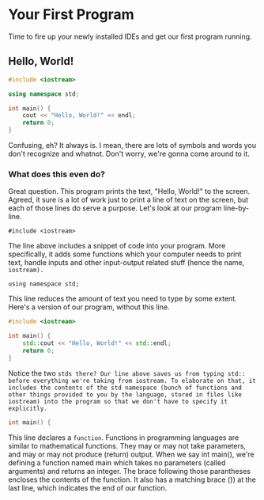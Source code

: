 # Your First Program

Time to fire up your newly installed IDEs and get our first program running.

## Hello, World!

```cpp
#include <iostream>

using namespace std;

int main() {
    cout << "Hello, World!" << endl;
    return 0;
}
```

Confusing, eh? It always is. I mean, there are lots of symbols and words you don't recognize and whatnot. Don't worry, we're gonna come around to it.

### What does this even do?

Great question. This program prints the text, "Hello, World!" to the screen. Agreed, it sure is a lot of work just to print a line of text on the screen, but each of those lines do serve a purpose. Let's look at our program line-by-line.

```
#include <iostream>
```

The line above includes a snippet of code into your program. More specifically, it adds some functions which your computer needs to print text, handle inputs and other input-output related stuff \(hence the name, `iostream).`

```
using namespace std;
```

This line reduces the amount of text you need to type by some extent. Here's a version of our program, without this line.

```cpp
#include <iostream>

int main() {
    std::cout << "Hello, World!" << std::endl;
    return 0;
}
```

Notice the two `stds there? Our line above saves us from typing std:: before everything we're taking from iostream. To elaborate on that, it includes the contents of the std namespace (bunch of functions and other things provided to you by the language, stored in files like iostream) into the program so that we don't have to specify it explicitly.`

```cpp
int main() {
```

This line declares a `function`. Functions in programming languages are similar to mathematical functions. They may or may not take parameters, and may or may not produce \(return\) output. When we say int main\(\), we're defining a function named main which takes no parameters \(called arguments\) and returns an integer. The brace following those parantheses encloses the contents of the function. It also has a matching brace \(}\) at the last line, which indicates the end of our function.

